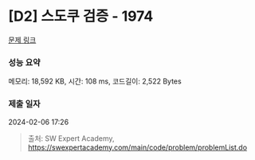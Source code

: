# [D2] 스도쿠 검증 - 1974 

[문제 링크](https://swexpertacademy.com/main/code/problem/problemDetail.do?contestProbId=AV5Psz16AYEDFAUq) 

### 성능 요약

메모리: 18,592 KB, 시간: 108 ms, 코드길이: 2,522 Bytes

### 제출 일자

2024-02-06 17:26



> 출처: SW Expert Academy, https://swexpertacademy.com/main/code/problem/problemList.do